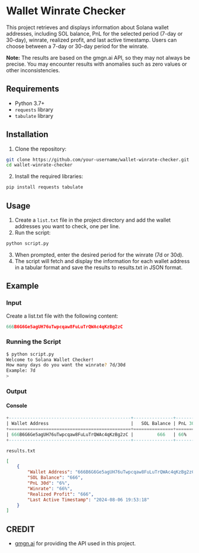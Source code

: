 # Wallet Winrate Checker

This project retrieves and displays information about Solana wallet addresses, including SOL balance, PnL for the selected period (7-day or 30-day), winrate, realized profit, and last active timestamp. Users can choose between a 7-day or 30-day period for the winrate.

**Note:** The results are based on the gmgn.ai API, so they may not always be precise. You may encounter results with anomalies such as zero values or other inconsistencies.

## Requirements

- Python 3.7+
- `requests` library
- `tabulate` library

## Installation

1. Clone the repository:
```sh
git clone https://github.com/your-username/wallet-winrate-checker.git
cd wallet-winrate-checker
```
2. Install the required libraries:
```sh
pip install requests tabulate
```

## Usage

1. Create a `list.txt` file in the project directory and add the wallet addresses you want to check, one per line.
2. Run the script:
```sh
python script.py
```
3. When prompted, enter the desired period for the winrate (7d or 30d).
4. The script will fetch and display the information for each wallet address in a tabular format and save the results to results.txt in JSON format.

## Example
### Input
Create a list.txt file with the following content:
```python
666B6G6Ge5agUH76uTwpcqaw8FuLuTrQWAc4qKzBg2zC
```

### Running the Script
```sh
$ python script.py
Welcome to Solana Wallet Checker!
How many days do you want the winrate? 7d/30d
Example: 7d
> 
```

### Output
#### Console
```sql
+----------------------------------------------+---------------+-----------+-----------+-------------------+-------------------------+
| Wallet Address                               |   SOL Balance | PnL 30d   | Winrate   | Realized Profit   | Last Active Timestamp   |
+==============================================+===============+===========+===========+===================+=========================+
| 666B6G6Ge5agUH76uTwpcqaw8FuLuTrQWAc4qKzBg2zC |         666   | 66%       | 66%       | 666$              | 2024-08-06 19:53:18     |
+----------------------------------------------+---------------+-----------+-----------+-------------------+-------------------------+
```
`results.txt`
```json
[
    {
        "Wallet Address": "666B6G6Ge5agUH76uTwpcqaw8FuLuTrQWAc4qKzBg2zC",
        "SOL Balance": "666",
        "PnL 30d": "6%",
        "Winrate": "66%",
        "Realized Profit": "666",
        "Last Active Timestamp": "2024-08-06 19:53:18"
    }
]
```

## CREDIT
- [gmgn.ai](https://gmgn.ai/) for providing the API used in this project.
